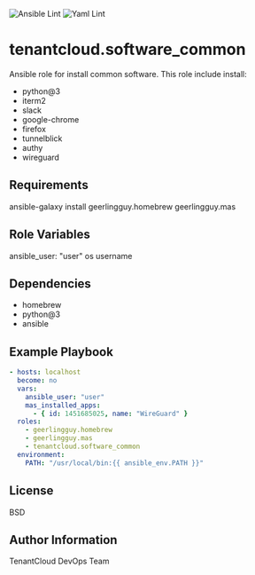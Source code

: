 
![Ansible Lint](https://github.com/tenantcloud/ansible-role-software-common/workflows/Ansible%20Lint/badge.svg?branch-master)
![Yaml Lint](https://github.com/tenantcloud/ansible-role-software-common/workflows/Yaml%20Lint/badge.svg?branch-master)

tenantcloud.software_common
=========

Ansible role for install common software. This role include install:

  - python@3
  - iterm2
  - slack
  - google-chrome
  - firefox
  - tunnelblick
  - authy
  - wireguard

Requirements
------------

ansible-galaxy install geerlingguy.homebrew geerlingguy.mas

Role Variables
--------------

ansible_user: "user" os username

Dependencies
------------

  - homebrew
  - python@3
  - ansible

Example Playbook
----------------

```yaml
- hosts: localhost
  become: no
  vars:
    ansible_user: "user"
    mas_installed_apps:
      - { id: 1451685025, name: "WireGuard" }
  roles:
    - geerlingguy.homebrew
    - geerlingguy.mas
    - tenantcloud.software_common
  environment:
    PATH: "/usr/local/bin:{{ ansible_env.PATH }}"
```

License
-------

BSD

Author Information
------------------

TenantCloud DevOps Team
